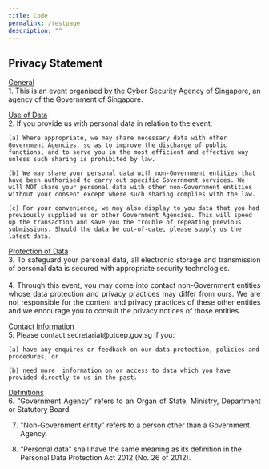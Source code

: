 ```yaml
---
title: Code
permalink: /testpage
description: ""
---
```


## Privacy Statement


<p style="text-align:justify">
<u>General</u><br>
1. This is an event organised by the Cyber Security Agency of Singapore, an agency of the Government of Singapore.

<p style="text-align:justify"><u>Use of Data</u><br>
2. If you provide us with personal data in relation to the event:

	
	(a) Where appropriate, we may share necessary data with other Government Agencies, so as to improve the discharge of public functions, and to serve you in the most efficient and effective way unless such sharing is prohibited by law.

	(b) We may share your personal data with non-Government entities that have been authorised to carry out specific Government services. We will NOT share your personal data with other non-Government entities without your consent except where such sharing complies with the law.

	(c) For your convenience, we may also display to you data that you had previously supplied us or other Government Agencies. This will speed up the transaction and save you the trouble of repeating previous submissions. Should the data be out-of-date, please supply us the latest data.

<p style="text-align:justify"><u>Protection of Data</u><br>
3. To safeguard your personal data, all electronic storage and transmission of personal data is secured with appropriate security technologies.<br><br>
4. Through this event, you may come into contact non-Government entities whose data protection and privacy practices may differ from ours. We are not responsible for the content and privacy practices of these other entities and we encourage you to consult the privacy notices of those entities.<br>

<p style="text-align:justify"><u>Contact Information</u><br>
5. Please contact secretariat@otcep.gov.sg if you:<br>
	
	(a) have any enquires or feedback on our data protection, policies and procedures; or
	
	(b) need more  information on or access to data which you have provided directly to us in the past.

<p style="text-align:justify"><u>Definitions</u><br>
6. “Government Agency” refers to an Organ of State, Ministry, Department or Statutory Board.<br>
	
7. ”Non-Government entity” refers to a person other than a Government Agency.<br>
	
8. “Personal data” shall have the same meaning as its definition in the Personal Data Protection Act 2012 (No. 26 of 2012).